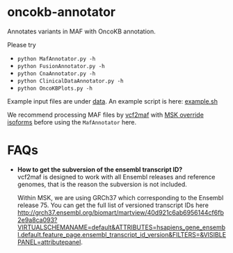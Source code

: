 # oncokb-annotator
Annotates variants in MAF with OncoKB annotation.

Please try 
* `python MafAnnotator.py -h`
* `python FusionAnnotator.py -h`
* `python CnaAnnotator.py -h`
* `python ClinicalDataAnnotator.py -h`
* `python OncoKBPlots.py -h`

Example input files are under [data](data). An example script is here: [example.sh](example.sh)

We recommend processing MAF files by [vcf2maf](https://github.com/mskcc/vcf2maf/) with [MSK override isoforms](https://github.com/mskcc/vcf2maf/blob/master/data/isoform_overrides_at_mskcc) before using the `MafAnnotator` here.

# FAQs
- **How to get the subversion of the ensembl transcript ID?**  
  vcf2maf is designed to work with all Ensembl releases and reference genomes, that is the reason the subversion is not included. 

  Within MSK, we are using GRCh37 which corresponding to the Ensembl release 75. You can get the full list of versioned transcript IDs here http://grch37.ensembl.org/biomart/martview/40d921c6ab6956144cf6fb2e9a8ca093?VIRTUALSCHEMANAME=default&ATTRIBUTES=hsapiens_gene_ensembl.default.feature_page.ensembl_transcript_id_version&FILTERS=&VISIBLEPANEL=attributepanel.  
